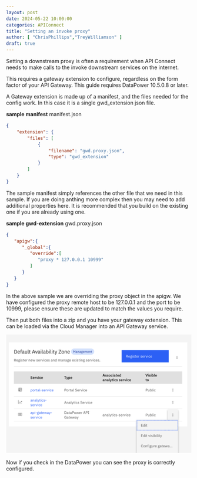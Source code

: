```yaml
---
layout: post
date: 2024-05-22 10:00:00
categories: APIConnect
title: "Setting an invoke proxy"
author: [ "ChrisPhillips","TreyWilliamson" ]
draft: true
---
```


Setting a downstream proxy is often a requirement when API Connect needs to make calls to the invoke downstream services on the internet.

<!--more-->

This requires a gateway extension to configure, regardless on the form factor of your API Gateway.  This guide requires DataPower 10.5.0.8 or later.

A Gateway extension is made up of a manifest, and the files needed for the config work. In this case it is a single gwd_extension json file.

**sample manifest**
manifest.json
```json
{
	"extension": {
		"files": [
			{
				"filename": "gwd.proxy.json",
				"type": "gwd_extension"
			}
		]
	}
}
```

The sample manifest simply references the other file that we need in this sample. If you are doing anthing more complex then you may need to add additional properties here. It is recommended that you build on the existing one if you are already using one.

**sample gwd-extension**
gwd.proxy.json
```json
{
   "apigw":{
      "_global":{
         "override":[
			"proxy * 127.0.0.1 10999"
         ]
      }
   }
}
```
In the above sample we are overriding the proxy object in the apigw.  We have configured the proxy remote host to be 127.0.0.1 and the port to be 10999, please ensure these are updated to match the values you require.


Then put both files into a zip and you have your gateway extension. This can be loaded via the Cloud Manager into an API Gateway service.

![](/images/gwx.png)


Now if you check in the DataPower you can see the proxy is correctly configured.
